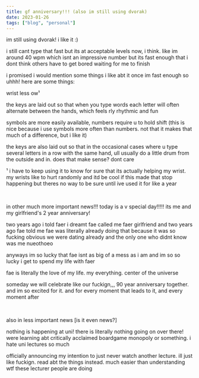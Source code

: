 ```yaml
---
title: gf anniversary!!! (also im still using dvorak)
date: 2023-01-26
tags: ["blog", "personal"]
---
```


im still using dvorak! i like it :)

i still cant type that fast but its at acceptable levels now, i think. like im around 40 wpm which isnt an impressive number but its fast enough that i dont think others have to get bored waiting for me to finish

i promised i would mention some things i like abt it once im fast enough so uhhh! here are some things:

wrist less ow¹

the keys are laid out so that when you type words each letter will often alternate between the hands, which feels rly rhythmic and fun

symbols are more easily available, numbers require u to hold shift (this is nice because i use symbols more often than numbers. not that it makes that much of a difference, but i like it)

the keys are also laid out so that in the occasional cases where u type several letters in a row with the same hand, ull usually do a little drum from the outside and in. does that make sense? dont care

¹ i have to keep using it to know for sure that its actually helping my wrist. my wrists like to hurt randomly and itd be cool if this made that stop happening but theres no way to be sure until ive used it for like a year

<br>

in other much more important news!!! today is a v special day!!!!! its me and my girlfriend's 2 year anniversary!

two years ago i told faer i dreamt fae called me faer girlfriend and two years ago fae told me fae was literally already doing that because it was so fucking obvious we were dating already and the only one who didnt know was me nueothoeo

anyways im so lucky that fae isnt as big of a mess as i am and im so so lucky i get to spend my life with faer

fae is literally the love of my life. my everything. center of the universe

someday we will celebrate like our fuckign,,, 90 year anniversary together. and im so excited for it. and for every moment that leads to it, and every moment after

<br>

also in less important news [is it even news?]

nothing is happening at uni! there is literally nothing going on over there! were learning abt critically acclaimed boardgame monopoly or something. i hate uni lectures so much

officially announcing my intention to just never watch another lecture. ill just like fuckign. read abt the things instead. much easier than understanding wtf these lecturer people are doing
